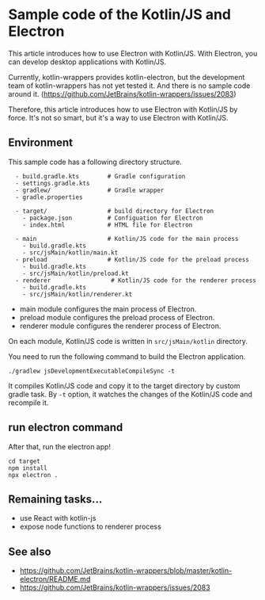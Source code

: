 # Sample code of the Kotlin/JS and Electron

This article introduces how to use Electron with Kotlin/JS.
With Electron, you can develop desktop applications with Kotlin/JS.

Currently, kotlin-wrappers provides kotlin-electron, but the development team of kotlin-wrappers has not yet tested it.
And there is no sample code around it.
(https://github.com/JetBrains/kotlin-wrappers/issues/2083)

Therefore, this article introduces how to use Electron with Kotlin/JS by force.
It's not so smart, but it's a way to use Electron with Kotlin/JS.

## Environment

This sample code has a following directory structure.

```
  - build.gradle.kts        # Gradle configuration
  - settings.gradle.kts
  - gradlew/                # Gradle wrapper
  - gradle.properties

  - target/                 # build directory for Electron
    - package.json          # Configuation for Electron
    - index.html            # HTML file for Electron

  - main                    # Kotlin/JS code for the main process  
    - build.gradle.kts
    - src/jsMain/kotlin/main.kt
  - preload                 # Kotlin/JS code for the preload process  
    - build.gradle.kts
    - src/jsMain/kotlin/preload.kt
  - renderer                 # Kotlin/JS code for the renderer process  
    - build.gradle.kts
    - src/jsMain/kotlin/renderer.kt
```

- main module configures the main process of Electron.
- preload module configures the preload process of Electron.
- renderer module configures the renderer process of Electron.

On each module, Kotlin/JS code is written in `src/jsMain/kotlin` directory.

You need to run the following command to build the Electron application.

```shell
./gradlew jsDevelopmentExecutableCompileSync -t
```

It compiles Kotlin/JS code and copy it to the target directory by custom gradle task.
By `-t` option, it watches the changes of the Kotlin/JS code and recompile it.

## run electron command

After that, run the electron app!

```shell
cd target
npm install
npx electron .
```

## Remaining tasks...

- use React with kotlin-js
- expose node functions to renderer process

## See also

- https://github.com/JetBrains/kotlin-wrappers/blob/master/kotlin-electron/README.md
- https://github.com/JetBrains/kotlin-wrappers/issues/2083
